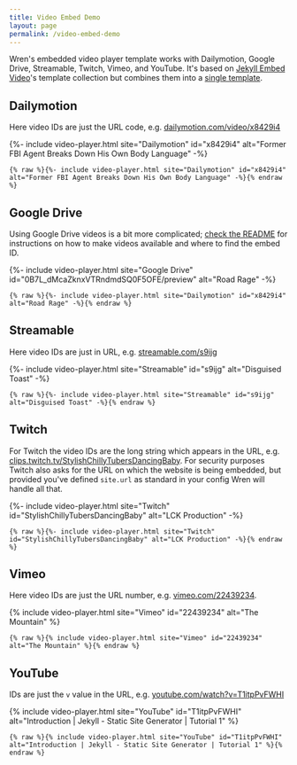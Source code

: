 ```yaml
---
title: Video Embed Demo
layout: page
permalink: /video-embed-demo
---
```


Wren's embedded video player template works with Dailymotion, Google Drive, Streamable, Twitch, Vimeo, and YouTube. It's based on [Jekyll Embed Video]'s template collection but combines them into a [single template][Wren's Embed Video].

[Jekyll Embed Video]: https://github.com/nathancy/jekyll-embed-video
[Wren's Embed Video]: https://github.com/Foggalong/Wren/blob/main/_includes/video-player.html

## Dailymotion

Here video IDs are just the URL code, e.g. [dailymotion.com/video/x8429i4][dailymotion]

[dailymotion]: https://www.dailymotion.com/video/x8429i4

{%- include video-player.html site="Dailymotion" id="x8429i4" alt="Former FBI Agent Breaks Down His Own Body Language" -%}

```liquid
{% raw %}{%- include video-player.html site="Dailymotion" id="x8429i4" alt="Former FBI Agent Breaks Down His Own Body Language" -%}{% endraw %}
```

## Google Drive

Using Google Drive videos is a bit more complicated; [check the README][wiki] for instructions on how to make videos available and where to find the embed ID.

[wiki]: https://github.com/nathancy/jekyll-embed-video#embed-google-drive

{%- include video-player.html site="Google Drive" id="0B7L_dMcaZknxVTRndmdSQ0F5OFE/preview" alt="Road Rage" -%}

```liquid
{% raw %}{%- include video-player.html site="Dailymotion" id="x8429i4" alt="Road Rage" -%}{% endraw %}
```

## Streamable

Here video IDs are just in URL, e.g. [streamable.com/s9ijg][streamable]

[streamable]: https://streamable.com/s9ijg

{%- include video-player.html site="Streamable" id="s9ijg" alt="Disguised Toast" -%}

```liquid
{% raw %}{%- include video-player.html site="Streamable" id="s9ijg" alt="Disguised Toast" -%}{% endraw %}
```

## Twitch

For Twitch the video IDs are the long string which appears in the URL, e.g. [clips.twitch.tv/StylishChillyTubersDancingBaby][twitch]. For security purposes Twitch also asks for the URL on which the website is being embedded, but provided you've defined `site.url` as standard in your config Wren will handle all that.

[twitch]: https://clips.twitch.tv/StylishChillyTubersDancingBaby

{%- include video-player.html site="Twitch" id="StylishChillyTubersDancingBaby" alt="LCK Production" -%}

```liquid
{% raw %}{%- include video-player.html site="Twitch" id="StylishChillyTubersDancingBaby" alt="LCK Production" -%}{% endraw %}
```

## Vimeo

Here video IDs are just the URL number, e.g. [vimeo.com/22439234][vimeo].

[vimeo]: https://vimeo.com/22439234

{% include video-player.html site="Vimeo" id="22439234" alt="The Mountain" %}

```liquid
{% raw %}{% include video-player.html site="Vimeo" id="22439234" alt="The Mountain" %}{% endraw %}
```

## YouTube

IDs are just the `v` value in the URL, e.g. [youtube.com/watch?v=T1itpPvFWHI][youtube]

[youtube]: https://www.youtube.com/watch?v=T1itpPvFWHI

{% include video-player.html site="YouTube" id="T1itpPvFWHI" alt="Introduction | Jekyll - Static Site Generator | Tutorial 1" %}

```liquid
{% raw %}{% include video-player.html site="YouTube" id="T1itpPvFWHI" alt="Introduction | Jekyll - Static Site Generator | Tutorial 1" %}{% endraw %}
```
